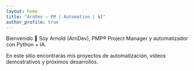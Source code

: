 ```yaml
---
layout: home
title: "ArnDev — PM | Automation | AI"
author_profile: true
---
```


Bienvenido 👋 Soy Arnold (ArnDev), PMP® Project Manager y automatizador con Python + IA.

En este sitio encontrarás mis proyectos de automatización, videos demostrativos y próximos desarrollos.
